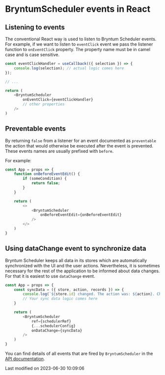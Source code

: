 # BryntumScheduler events in React

## Listening to events

The conventional React way is used to listen to Bryntum Scheduler events. For example, if we want to listen
to `eventClick` event we pass the listener function to `onEventClick` property. The property name must be in camel 
case and is case sensitive.

```javascript
const eventClickHandler = useCallback(({ selection }) => {
    console.log(selection); // actual logic comes here
});

// ...

return (
    <BryntumScheduler
        onEventClick={eventClickHandler}
        // other properties
    />
)
```

## Preventable events

By returning `false` from a listener for an event documented as `preventable` the action that would otherwise be
executed after the event is prevented. These events names are usually prefixed with `before`.

For example:

```javascript
const App = props => {
    function onBeforeEventEdit() {
        if (someCondition) {
            return false;
        }
    }

    return (
        <>
            <BryntumScheduler
                onBeforeEventEdit={onBeforeEventEdit}
            />
        </>
    )
}
```

## Using dataChange event to synchronize data

Bryntum Scheduler keeps all data in its stores which are automatically synchronized with the UI and the user actions.
Nevertheless, it is sometimes necessary for the rest of the application to be informed about data changes. For that
it is easiest to use `dataChange` event.

```javascript
const App = props => {
    const syncData = ({ store, action, records }) => {
        console.log(`${store.id} changed. The action was: ${action}. Changed records: `, records);
        // Your sync data logic comes here
    }

    return (
        <BryntumScheduler
            ref={schedulerRef}
            {...schedulerConfig}
            onDataChange={syncData}
        />
    )
}
```

You can find details of all events that are fired by `BryntumScheduler` in
the [API documentation](https://bryntum.com/products/scheduler/docs/api/Scheduler/view/Scheduler#events).


<p class="last-modified">Last modified on 2023-06-30 10:09:06</p>